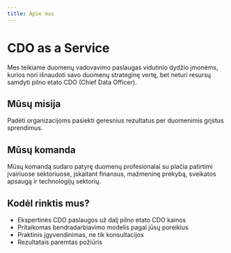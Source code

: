 ```yaml
---
title: Apie mus
---
```


# CDO as a Service

Mes teikiame duomenų vadovavimo paslaugas vidutinio dydžio įmonėms, kurios nori išnaudoti savo duomenų strateginę vertę, bet neturi resursų samdyti pilno etato CDO (Chief Data Officer).

## Mūsų misija

Padėti organizacijoms pasiekti geresnius rezultatus per duomenimis grįstus sprendimus.

## Mūsų komanda

Mūsų komandą sudaro patyrę duomenų profesionalai su plačia patirtimi įvairiuose sektoriuose, įskaitant finansus, mažmeninę prekybą, sveikatos apsaugą ir technologijų sektorių.

## Kodėl rinktis mus?

- Ekspertinės CDO paslaugos už dalį pilno etato CDO kainos
- Pritaikomas bendradarbiavimo modelis pagal jūsų poreikius
- Praktinis įgyvendinimas, ne tik konsultacijos
- Rezultatais paremtas požiūris 